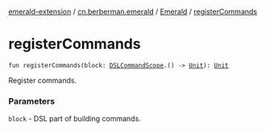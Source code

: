 [emerald-extension](../../index.md) / [cn.berberman.emerald](../index.md) / [Emerald](index.md) / [registerCommands](.)

# registerCommands

`fun registerCommands(block: `[`DSLCommandScope`](../../cn.berberman.emerald.dsl.command/-d-s-l-command-scope/index.md)`.() -> `[`Unit`](https://kotlinlang.org/api/latest/jvm/stdlib/kotlin/-unit/index.html)`): `[`Unit`](https://kotlinlang.org/api/latest/jvm/stdlib/kotlin/-unit/index.html)

Register commands.

### Parameters

`block` - DSL part of building commands.